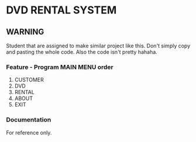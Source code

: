 # DVD RENTAL SYSTEM

## WARNING

Student that are assigned to make similar project like this. Don't simply copy and pasting the whole code.
Also the code isn't pretty hahaha.

### Feature - Program MAIN MENU order

1. CUSTOMER
2. DVD
3. RENTAL
4. ABOUT
5. EXIT

### Documentation

For reference only.

